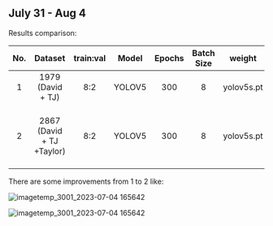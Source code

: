 ## July 31 - Aug 4

Results comparison:

|No.| Dataset  | train:val | Model | Epochs| Batch Size|weight|Hyper parameters| mAP@0.5|Training Time(hours)|Details|
|:---:| :-----:  | :-------: |:-----:|:-----:|:---------:|:------:|:-----------:|:----:|:---:|:----:|
|1| 1979 (David + TJ)  | 8:2| YOLOV5 |300|8|yolov5s.pt|[hyp](../results/exp16/hyp.yaml)|0.727|4.5|[exp16](../results/exp16)|
|2| 2867 (David + TJ +Taylor)  |  8:2| YOLOV5|300|8|yolov5s.pt|[hyp](../results/exp17/hyp.yaml)|0.623 |early stops(no improvement observed in last 100 epochs)| [exp17](../results/exp17) |

There are some improvements from 1 to 2 like: 

![imagetemp_3001_2023-07-04 165642](https://github.com/tjboise/ITDintern/assets/95270677/bd6f2bcc-0be1-4466-bfaf-ae617e8c8feb)

![imagetemp_3001_2023-07-04 165642](https://github.com/tjboise/ITDintern/assets/95270677/888c178f-a06b-4012-a36b-4bab81f3c2e0)
